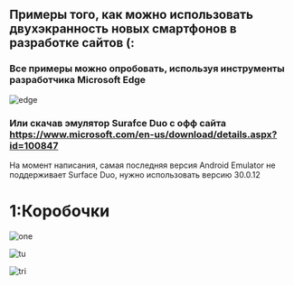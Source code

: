 ## Примеры того, как можно использовать двухэкранность новых смартфонов в разработке сайтов (:

### Все примеры можно опробовать, используя инструменты разработчика Microsoft Edge
![edge](https://user-images.githubusercontent.com/56086653/94853878-b536a580-0434-11eb-818e-3b7f9e6e846a.PNG)

### Или скачав эмулятор Surafce Duo с офф сайта https://www.microsoft.com/en-us/download/details.aspx?id=100847
На момент написания, самая последняя версия Android Emulator не поддерживает Surface Duo, нужно использовать версию 30.0.12


# 1:Коробочки
![one](https://user-images.githubusercontent.com/56086653/94854774-18750780-0436-11eb-9d5a-0f0b143ce149.PNG)

![tu](https://user-images.githubusercontent.com/56086653/94854798-232f9c80-0436-11eb-854f-b2b6697f4012.PNG)

![tri](https://user-images.githubusercontent.com/56086653/94854862-422e2e80-0436-11eb-8b64-d6416bd37c5f.PNG)


